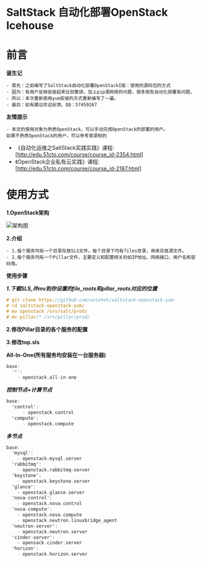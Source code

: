 # SaltStack 自动化部署OpenStack Icehouse
前言
====

**诞生记**

    - 首先：之前编写了SaltStack自动化部署OpenStackI版：使用的源码包的方式
    - 因为：有用户反映安装起来比较繁琐，加上pip源网络的问题，很多朋友自动化部署有问题。
    - 所以：本次重新使用yum安装的方式重新编写了一遍。
    - 最后：如有建议欢迎反馈。QQ：57459267

**友情提示**

    - 本文的使用对象为熟悉OpenStack，可以手动完成OpenStack的部署的用户。
    如果不熟悉OpenStack的用户，可以参考我录制的
   - 《自动化运维之SaltStack实践实践》课程: [http://edu.51cto.com/course/course_id-2354.html]
   - 《OpenStack企业私有云实践》课程: [http://edu.51cto.com/course/course_id-2187.html]

使用方式
====

**1.OpenStack架构**

![架构图](https://github.com/unixhot/saltstack-openstack-yum/blob/master/openstack-arch.png)  

**2.介绍**

    - 1.每个服务均有一个目录存放SLS文件。每个目录下均有files目录，用来存放源文件。
    - 2.每个服务均有一个Pillar文件，主要定义和配置相关的如IP地址、网络接口、用户名和密码等。

**使用步骤**

***1.下载SLS,并mv到你设置的file_roots和pillar_roots对应的位置***
```ObjectiveC
# git clone https://github.com/unixhot/saltstack-openstack-yum
# cd saltstack-openstack-yum/
# mv openstack /srv/salt/prod/
# mv pillar/* /srv/pillar/prod/
```

**2.修改Pillar目录的各个服务的配置**

**3.修改top.sls**

**All-In-One(所有服务均安装在一台服务器)**

```ObjectiveC
base:
  '*':
    - openstack.all-in-one
```

***控制节点+计算节点***

```ObjectiveC
base:
  'control':
      - openstack.control
  'compute':
      - openstack.compute
```

***多节点***

```ObjectiveC
base:
  'mysql':
    - openstack.mysql.server
  'rabbitmq':
    - openstack.rabbitmq-server
  'keystone':
    - openstack.keystone.server
  'glance':
    - openstack.glance.server
  'nova-control':
    - openstack.nova.control
  'nova-compute':
    - openstack.nova.compute
    - openstack.neutron.linuxbridge_agent
  'neutron-server':
    - openstack.neutron.server
  'cinder-server':
    - opensack.cinder.server
  'horizon':
    - openstack.horizon.server
  
